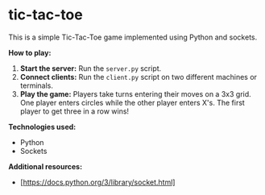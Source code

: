 # tic-tac-toe

This is a simple Tic-Tac-Toe game implemented using Python and sockets.

**How to play:**
1. **Start the server:** Run the `server.py` script.
2. **Connect clients:** Run the `client.py` script on two different machines or terminals.
3. **Play the game:** Players take turns entering their moves on a 3x3 grid. One player enters circles while the other player enters X's. The first player to get three in a row wins!

**Technologies used:**
* Python
* Sockets

**Additional resources:**
* [https://docs.python.org/3/library/socket.html]
